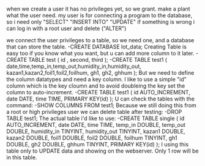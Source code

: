when we create a user it has no privileges yet, so we grant.
make a plant what the user need.
my user is for connecting a program to the database, so i need only "SELECT" "INSERT INTO" "UPDATE"
if something is wrong i can log in with a root user and delete ("ALTER")

we connect the user privileges to a table, so we need one, and a database that can store the table.
  -CREATE DATABASE lot_data;
Creating Table is easy too if you know what you want, but u can add more column to it later.
  -CREATE TABLE test ( id , second, third );
  -CREATE TABLE test1 ( date,time,temp_in,temp_out,humidity_in,humidity_out, kazan1,kazan2,foil1,foil2,foilhum, gh1, gh2, ghhum ); 
But we need to define the column datatypes and need a key column.
I like to use a simple "id" column which is the key cloumn and to avoid doubleing the key set the column to auto-increment.
 -CREATE TABLE test1 ( id AUTO_INCREMENT, date DATE, time TIME, PRIMARY KEY(id) );
U can check the tables with the command:
 -SHOW COLUMNS FROM test1;
Because we still doing this from a root or high privileges user we can delete table after testing:
 -DROP TABLE test1;
The actual table i'd like to use:
 -CREATE TABLE single ( id AUTO_INCREMENT, date DATE, time TIME, temp_in DOUBLE, temp_out DOUBLE, humidity_in TINYINT, humidity_out TINYINT, kazan1 DOUBLE, kazan2 DOUBLE, foil1 DOUBLE, foil2 DOUBLE, foilhum TINYINT, gh1 DOUBLE, gh2 DOUBLE, ghhum TINYINT, PRIMARY KEY(id) );
I using this table only to UPDATE data and showing on the webserver. Only 1 row will be in this table.
